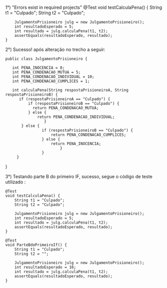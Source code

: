 1°) "Errors exist in required projects"
	@Test
	void testCalculaPena() {
		String t1 = "Culpado";
		String t2 = "Culpado";
		
		JulgamentoPrisioneiro julg = new JulgamentoPrisioneiro();
		int resultadoEsperado = 5; 
		int resultado = julg.calculaPena(t1, t2);
		assertEquals(resultadoEsperado, resultado);
	}
2°) Sucesso! após alteração no trecho a seguir: 

	public class JulgamentoPrisioneiro {

	   int PENA_INOCENCIA = 0;
	   int PENA_CONDENACAO_MUTUA = 5;
	   int PENA_CONDENACAO_INDIVIDUAL = 10;
	   int PENA_CONDENACAO_CUMPLICES = 1;

	   int calculaPena(String respostaPrisioneiroA, String respostaPrisioneiroB) {
	      if (respostaPrisioneiroA == "Culpado") {
	          if (respostaPrisioneiroB == "Culpado") {
	            return PENA_CONDENACAO_MUTUA;
	          } else {
	        	  return PENA_CONDENACAO_INDIVIDUAL;
	                 }
	       } else {
	                if (respostaPrisioneiroB == "Culpado") {
	                	return PENA_CONDENACAO_CUMPLICES;
	                } else {
	                	return PENA_INOCENCIA;
	                        }
	                }
	     }
}

3°) Testando parte B do primeiro IF, sucesso, segue o código de teste utilizado :

	@Test
	void testCalculaPena() {
		String t1 = "Culpado";
		String t2 = "Culpado";
		
		JulgamentoPrisioneiro julg = new JulgamentoPrisioneiro();
		int resultadoEsperado = 5; 
		int resultado = julg.calculaPena(t1, t2);
		assertEquals(resultadoEsperado, resultado);
	}
	
	@Test
	void ParteBdoPrimeiroIf() {
		String t1 = "Culpado";
		String t2 = "";
		
		JulgamentoPrisioneiro julg = new JulgamentoPrisioneiro();
		int resultadoEsperado = 10; 
		int resultado = julg.calculaPena(t1, t2);
		assertEquals(resultadoEsperado, resultado);
	}
